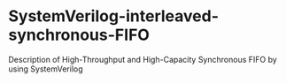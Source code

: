 # SystemVerilog-interleaved-synchronous-FIFO
Description of High-Throughput and High-Capacity Synchronous FIFO by using SystemVerilog
